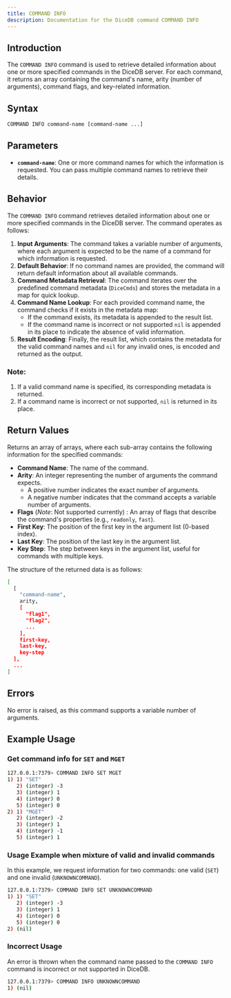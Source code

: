 ```yaml
---
title: COMMAND INFO
description: Documentation for the DiceDB command COMMAND INFO
---
```


## Introduction

The `COMMAND INFO` command is used to retrieve detailed information about one or more specified commands in the DiceDB server. For each command, it returns an array containing the command's name, arity (number of arguments), command flags, and key-related information.

## Syntax

```bash
COMMAND INFO command-name [command-name ...]
```

## Parameters

- **`command-name`**: One or more command names for which the information is requested. You can pass multiple command names to retrieve their details.

## Behavior

The `COMMAND INFO` command retrieves detailed information about one or more specified commands in the DiceDB server. The command operates as follows:

1. **Input Arguments**: The command takes a variable number of arguments, where each argument is expected to be the name of a command for which information is requested.
2. **Default Behavior**: If no command names are provided, the command will return default information about all available commands.
3. **Command Metadata Retrieval**: The command iterates over the predefined command metadata (`DiceCmds`) and stores the metadata in a map for quick lookup.
4. **Command Name Lookup**: For each provided command name, the command checks if it exists in the metadata map:
   - If the command exists, its metadata is appended to the result list.
   - If the command name is incorrect or not supported `nil` is appended in its place to indicate the absence of valid information.
5. **Result Encoding**: Finally, the result list, which contains the metadata for the valid command names and `nil` for any invalid ones, is encoded and returned as the output.

### Note:

1. If a valid command name is specified, its corresponding metadata is returned.
2. If a command name is incorrect or not supported, `nil` is returned in its place.

## Return Values

Returns an array of arrays, where each sub-array contains the following information for the specified commands:

- **Command Name**: The name of the command.
- **Arity**: An integer representing the number of arguments the command expects.
  - A positive number indicates the exact number of arguments.
  - A negative number indicates that the command accepts a variable number of arguments.
- **Flags** (_Note_: Not supported currently) : An array of flags that describe the command's properties (e.g., `readonly`, `fast`).
- **First Key**: The position of the first key in the argument list (0-based index).
- **Last Key**: The position of the last key in the argument list.
- **Key Step**: The step between keys in the argument list, useful for commands with multiple keys.

The structure of the returned data is as follows:

```bash
[
  [
    "command-name",
    arity,
    [
      "flag1",
      "flag2",
      ...
    ],
    first-key,
    last-key,
    key-step
  ],
  ...
]
```

## Errors

No error is raised, as this command supports a variable number of arguments.

## Example Usage

### Get command info for `SET` and `MGET`

```bash
127.0.0.1:7379> COMMAND INFO SET MGET
1) 1) "SET"
   2) (integer) -3
   3) (integer) 1
   4) (integer) 0
   5) (integer) 0
2) 1) "MGET"
   2) (integer) -2
   3) (integer) 1
   4) (integer) -1
   5) (integer) 1
```

### Usage Example when mixture of valid and invalid commands

In this example, we request information for two commands: one valid (`SET`) and one invalid (`UNKNOWNCOMMAND`).

```bash
127.0.0.1:7379> COMMAND INFO SET UNKNOWNCOMMAND
1) 1) "SET"
   2) (integer) -3
   3) (integer) 1
   4) (integer) 0
   5) (integer) 0
2) (nil)
```

### Incorrect Usage

An error is thrown when the command name passed to the `COMMAND INFO` command is incorrect or not supported in DiceDB.

```bash
127.0.0.1:7379> COMMAND INFO UNKNOWNCOMMAND
1) (nil)
```
